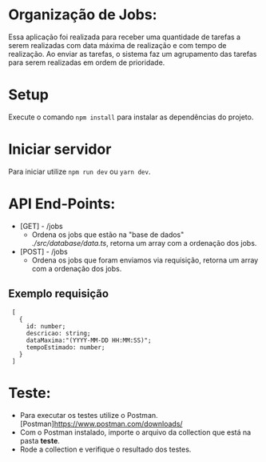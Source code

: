 # Organização de Jobs:
Essa aplicação foi realizada para receber uma quantidade de tarefas a serem realizadas com data máxima de realização e com tempo de realização. Ao enviar as tarefas, o sistema faz um agrupamento das tarefas para serem realizadas em ordem de prioridade.

# Setup
Execute o comando `npm install` para instalar as dependências do projeto.

# Iniciar servidor
Para iniciar utilize `npm run dev` ou `yarn dev`.

# API End-Points:
* [GET] - /jobs
  - Ordena os jobs que estão na "base de dados" _./src/database/data.ts_, retorna um array com a ordenação dos jobs.
* [POST] - /jobs
  - Ordena os jobs que foram enviamos via requisição, retorna um array com a ordenação dos jobs.

## Exemplo requisição

```
 [
   {
     id: number;
     descricao: string;
     dataMaxima:"(YYYY-MM-DD HH:MM:SS)";
     tempoEstimado: number;
   }
 ]
```

# Teste: 
* Para executar os testes utilize o Postman. [Postman]https://www.postman.com/downloads/
* Com o Postman instalado, importe o arquivo da collection que está na pasta **teste**.
* Rode a collection e verifique o resultado dos testes.
